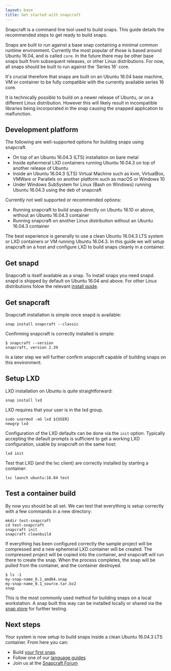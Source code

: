 ```yaml
---
layout: base
title: Get started with snapcraft
---
```


Snapcraft is a command line tool used to build snaps. This guide details the recommended steps to get ready to build snaps.

Snaps are built to run against a base snap containing a minimal common runtime environment. Currently the most popular of those is based around Ubuntu 16.04, and is called `core`. In the future there may be other base snaps built from subsequent releases, or other Linux distributions. For now, all snaps should be built to run against the 'Series 16' core.

It's crucial therefore that snaps are built on an Ubuntu 16.04 base machine, VM or container to be fully compatible with the currently available series 16 core. 

It is technically *possible* to build on a newer release of Ubuntu, or on a different Linux distribution. However this will likely result in incompatible libraries being incorporated in the snap causing the snapped application to malfunction.

## Development platform

The following are well-supported options for building snaps using snapcraft.

  * On top of an Ubuntu 16.04.3 (LTS) installation on bare metal
  * Inside ephermeral LXD containers running Ubuntu 16.04.3 on top of another release of Ubuntu 
  * Inside an Ubuntu 16.04.3 (LTS) Virtual Machine such as kvm, VirtualBox, VMWare or Parallels on another platform such as macOS or Windows 10
  * Under Windows SubSystem for Linux (Bash on Windows) running Ubuntu 16.04.3 using the deb of snapcraft

Currently not well supported or recommended options:

  * Running snapcraft to build snaps directly on Ubuntu 16.10 or above, without an Ubuntu 16.04.3 container 
  * Running snapcraft on another Linux distribution without an Ubuntu 16.04.3 container

The best experience is generally to use a clean Ubuntu 16.04.3 LTS system or LXD containers or VM running Ubuntu 16.04.3. In this guide we will setup snapcraft on a host and configure LXD to build snaps cleanly in a container.

## Get snapd

Snapcraft is itself available as a snap. To install snaps you need snapd. snapd is shipped by default on Ubuntu 16.04 and above. For other Linux distributions folow the relevant [install guide](/core/install).

## Get snapcraft

Snapcraft installation is simple once snapd is available:

`snap install snapcraft --classic`

Confirming snapcraft is correctly installed is simple:

```
$ snapcraft --version
snapcraft, version 2.39
```

In a later step we will further confirm snapcraft capable of building snaps on this environment.

## Setup LXD

LXD installation on Ubuntu is quite straightforward:

`snap install lxd`

LXD requires that your user is in the lxd group. 

```
sudo usermod -aG lxd ${USER}
newgrp lxd
```

Configuration of the LXD defaults can be done via the `init` option. Typically accepting the default prompts is sufficient to get a working LXD configuration, usable by snapcraft on the same host:

`lxd init`

Test that LXD (and the lxc client) are correctly installed by starting a container:

`lxc launch ubuntu:16.04 test`

## Test a container build

By now you should be all set. We can test that everything is setup correctly with a few commands in a new directory:

```
mkdir test-snapcraft
cd test-snapcraft
snapcraft init
snapcraft cleanbuild
```

If everything has been configured correctly the sample project will be compressed and a new ephemeral LXD container will be created. The compressed project will be copied into the container, and snapcraft will run there to create the snap. When the process completes, the snap will be pulled from the container, and the container destroyed.

```
$ ls -1
my-snap-name_0.1_amd64.snap
my-snap-name_0.1_source.tar.bz2
snap
```

This is the most commonly used method for building snaps on a local workstation. A snap built this way can be installed locally or shared via the [snap store](/build-snaps/publish) for further testing. 

## Next steps

Your system is now setup to build snaps inside a clean Ubuntu 16.04.3 LTS container. From here you can:

  * Build [your first snap](/build-snaps/your-first-snap). 
  * Follow one of our [language guides](/build-snaps/languages)
  * Join us at the [Snapcraft Forum](https://forum.snapcraft.io/)

